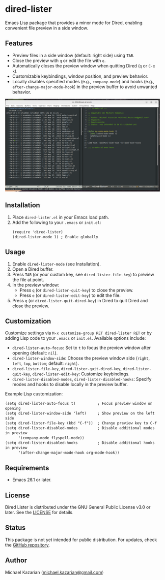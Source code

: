 # dired-lister
Emacs Lisp package that provides a minor mode for Dired, enabling convenient file preview in a side window.

## Features
- Preview files in a side window (default: right side) using `TAB`.
- Close the preview with `q` or edit the file with `e`.
- Automatically closes the preview window when quitting Dired (`q` or `C-x k`).
- Customizable keybindings, window position, and preview behavior.
- Locally disables specified modes (e.g., `company-mode`) and hooks (e.g., `after-change-major-mode-hook`) in the preview buffer to avoid unwanted behavior.

![Dired Sort Menu](img/dired-lister.png)

## Installation
1. Place `dired-lister.el` in your Emacs load path.
2. Add the following to your `.emacs` or `init.el`:
   ```elisp
   (require 'dired-lister)
   (dired-lister-mode 1) ; Enable globally
   ```

## Usage
1. Enable `dired-lister-mode` (see Installation).
2. Open a Dired buffer.
3. Press `TAB` (or your custom key, see `dired-lister-file-key`) to preview the file at point.
4. In the preview window:
   - Press `q` (or `dired-lister-quit-key`) to close the preview.
   - Press `e` (or `dired-lister-edit-key`) to edit the file.
5. Press `q` (or `dired-lister-quit-dired-key`) in Dired to quit Dired and close the preview.

## Customization
Customize settings via `M-x customize-group RET dired-lister RET` or by adding Lisp code to your `.emacs` or `init.el`. Available options include:

- `dired-lister-auto-focus`: Set to `t` to focus the preview window after opening (default: `nil`).
- `dired-lister-window-side`: Choose the preview window side (`right`, `left`, `top`, `bottom`; default: `right`).
- `dired-lister-file-key`, `dired-lister-quit-dired-key`, `dired-lister-quit-key`, `dired-lister-edit-key`: Customize keybindings.
- `dired-lister-disabled-modes`, `dired-lister-disabled-hooks`: Specify modes and hooks to disable locally in the preview buffer.

Example Lisp customization:
```elisp
(setq dired-lister-auto-focus t)          ; Focus preview window on opening
(setq dired-lister-window-side 'left)     ; Show preview on the left side
(setq dired-lister-file-key (kbd "C-f"))  ; Change preview key to C-f
(setq dired-lister-disabled-modes         ; Disable additional modes in preview
      '(company-mode flyspell-mode))
(setq dired-lister-disabled-hooks         ; Disable additional hooks in preview
      '(after-change-major-mode-hook org-mode-hook))
```

## Requirements
- Emacs 26.1 or later.

## License
Dired Lister is distributed under the GNU General Public License v3.0 or later. See the [LICENSE](https://www.gnu.org/licenses/) for details.

## Status
This package is not yet intended for public distribution. For updates, check the [GitHub repository](https://github.com/michael-kazarian/rc-dired).

## Author
Michael Kazarian (<michael.kazarian@gmail.com>)
